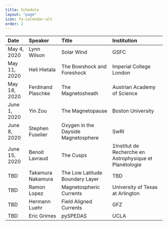 ```yaml
---
title: Schedule
layout: "page"
icon: fa-calendar-alt
order: 2
---
```


| Date |Speaker | Title | Institution |
|:-----|:-------|:------|:------------|
| May 4, 2020 | Lynn Wilson | Solar Wind | GSFC |
| May 11, 2020 | Heli Hietala | The Bowshock and Foreshock | Imperial College London |
| May 18, 2020 | Ferdinand Plaschke | The Magnetosheath | Austrian Academy of Science |
| June 1, 2020 | Yin Zou | The Magnetopause | Boston University |
| June 8, 2020 | Stephen Fuselier | Oxygen in the Dayside Magnetosphere | SwRI |
| June 15, 2020 | Benoit Lavraud | The Cusps | 1Institut de Recherche en Astrophysique et Planétologie |
| TBD | Takamura Nakamura | The Low Latitude Boundary Layer | TBD |
| TBD | Ramon Lopez | Magnetospheric Currents | University of Texas at Arlington |
| TBD | Hermann Luehr | Field Aligned Currents | GFZ |
| TBD | Eric Grimes | pySPEDAS | UCLA |
